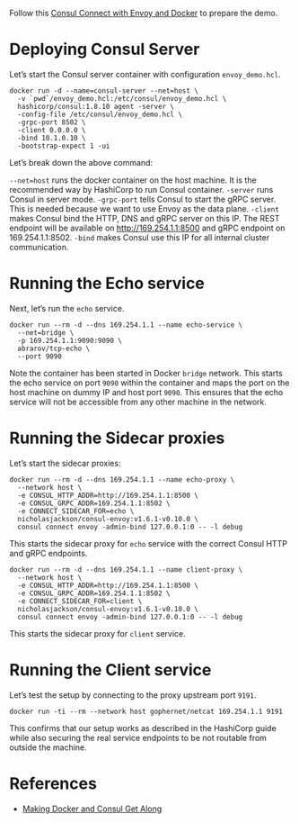 
Follow this [Consul Connect with Envoy and Docker](https://xsreality.medium.com/consul-connect-with-envoy-and-docker-dc0cf53b8c1a) to prepare the demo.

# Deploying Consul Server

Let’s start the Consul server container with configuration `envoy_demo.hcl`.

```console
docker run -d --name=consul-server --net=host \
  -v `pwd`/envoy_demo.hcl:/etc/consul/envoy_demo.hcl \
  hashicorp/consul:1.8.10 agent -server \
  -config-file /etc/consul/envoy_demo.hcl \
  -grpc-port 8502 \
  -client 0.0.0.0 \
  -bind 10.1.0.10 \
  -bootstrap-expect 1 -ui
```

Let’s break down the above command:

`--net=host` runs the docker container on the host machine. It is the recommended way by HashiCorp to run Consul container.
`-server` runs Consul in server mode.
`-grpc-port` tells Consul to start the gRPC server. This is needed because we want to use Envoy as the data plane.
`-client` makes Consul bind the HTTP, DNS and gRPC server on this IP. The REST endpoint will be available on http://169.254.1.1:8500 and gRPC endpoint on 169.254.1.1:8502.
`-bind` makes Consul use this IP for all internal cluster communication.

# Running the Echo service

Next, let’s run the `echo` service.

```console
docker run --rm -d --dns 169.254.1.1 --name echo-service \
  --net=bridge \
  -p 169.254.1.1:9090:9090 \
  abrarov/tcp-echo \
  --port 9090
```

Note the container has been started in Docker `bridge` network. This starts the echo service on port `9090` within the container and maps the port on the host machine on dummy IP and host port `9090`. This ensures that the echo service will not be accessible from any other machine in the network.

# Running the Sidecar proxies

Let’s start the sidecar proxies:

```console
docker run --rm -d --dns 169.254.1.1 --name echo-proxy \
  --network host \
  -e CONSUL_HTTP_ADDR=http://169.254.1.1:8500 \
  -e CONSUL_GRPC_ADDR=169.254.1.1:8502 \
  -e CONNECT_SIDECAR_FOR=echo \
  nicholasjackson/consul-envoy:v1.6.1-v0.10.0 \
  consul connect envoy -admin-bind 127.0.0.1:0 -- -l debug
```

This starts the sidecar proxy for `echo` service with the correct Consul HTTP and gRPC endpoints.

```console
docker run --rm -d --dns 169.254.1.1 --name client-proxy \
  --network host \
  -e CONSUL_HTTP_ADDR=http://169.254.1.1:8500 \
  -e CONSUL_GRPC_ADDR=169.254.1.1:8502 \
  -e CONNECT_SIDECAR_FOR=client \
  nicholasjackson/consul-envoy:v1.6.1-v0.10.0 \
  consul connect envoy -admin-bind 127.0.0.1:0 -- -l debug
```

This starts the sidecar proxy for `client` service.

# Running the Client service

Let’s test the setup by connecting to the proxy upstream port `9191`.

```console
docker run -ti --rm --network host gophernet/netcat 169.254.1.1 9191
```

This confirms that our setup works as described in the HashiCorp guide while also securing the real service endpoints to be not routable from outside the machine.

# References

* [Making Docker and Consul Get Along](https://medium.com/zendesk-engineering/making-docker-and-consul-get-along-5fceda1d52b9)